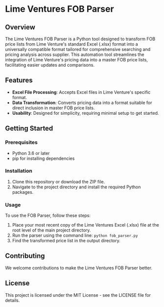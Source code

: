 # Lime Ventures FOB Parser

## Overview
The Lime Ventures FOB Parser is a Python tool designed to transform FOB price lists from Lime Venture's standard Excel (.xlsx) format into a universally compatible format tailored for comprehensive searching and pricing analysis across supplier. This automation tool streamlines the integration of Lime Venture's pricing data into a master FOB price lists, facilitating easier updates and comparisons.

## Features
- **Excel File Processing**: Accepts Excel files in Lime Venture's specific format.
- **Data Transformation**: Converts pricing data into a format suitable for direct inclusion in master FOB price lists.
- **Usability**: Designed for simplicity, requiring minimal setup to get started.

## Getting Started

### Prerequisites
- Python 3.6 or later
- pip for installing dependencies

### Installation
1. Clone this repository or download the ZIP file.
2. Navigate to the project directory and install the required Python packages.

### Usage
To use the FOB Parser, follow these steps:
1. Place your most recent copy of the Lime Ventures Excel (.xlsx) file at the root level of the main project directory.
2. Run the parser using the command line: `python fob_parser.py`
3. Find the transformed price list in the output directory.

## Contributing
We welcome contributions to make the Lime Ventures FOB Parser better.

## License
This project is licensed under the MIT License - see the LICENSE file for details.
